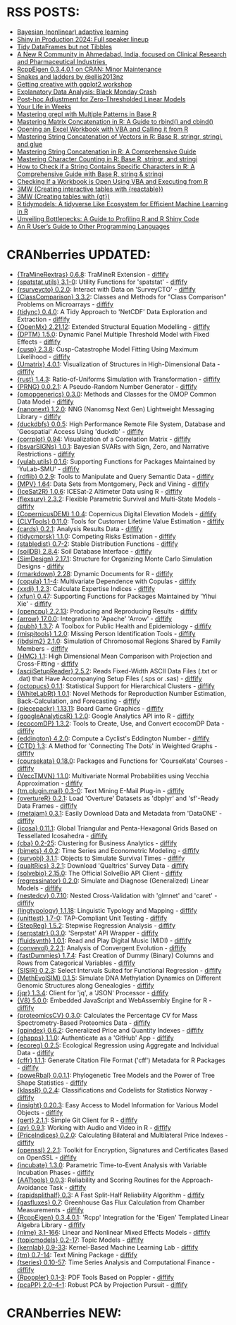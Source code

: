 # RSS POSTS: ##

+ [Bayesian (nonlinear) adaptive learning](https://thierrymoudiki.github.io/blog/2024/08/12/r/bqrvfl)
+ [Shiny in Production 2024: Full speaker lineup](https://www.jumpingrivers.com/blog/shiny-in-production-2024-full-lineup/)
+ [Tidy DataFrames but not Tibbles](https://jcarroll.com.au/2024/08/11/tidy-dataframes-but-not-tibbles/)
+ [A New R Community in Ahmedabad, India, focused on Clinical Research and Pharmaceutical Industries ](https://www.r-consortium.org/blog/2024/08/12/a-new-r-community-in-ahmedabad-india-focused-on-clinical-research-and-pharmaceutical-industries)
+ [RcppEigen 0.3.4.0.1 on CRAN: Minor Maintenance](http://dirk.eddelbuettel.com/blog/2024/08/16#rcppeigen_0.3.4.0.1)
+ [Snakes and ladders by @ellis2013nz](https://freerangestats.info/blog/2024/08/10/snakes-and-ladders)
+ [Getting creative with ggplot2 workshop](https://r-posts.com/getting-creative-with-ggplot2-workshop/)
+ [Explanatory Data Analysis: Black Monday Crash](https://datageeek.com/2024/08/07/black-monday-crash/)
+ [Post-hoc Adjustment for Zero-Thresholded Linear Models](https://win-vector.com/2024/08/16/post-hoc-adjustment-for-zero-thresholded-linear-models/)
+ [Your Life in Weeks](https://datawookie.dev/blog/2024/08/your-life-in-weeks/)
+ [Mastering grepl with Multiple Patterns in Base R](https://www.spsanderson.com/steveondata/posts/2024-08-16/)
+ [Mastering Matrix Concatenation in R: A Guide to rbind() and cbind()](https://www.spsanderson.com/steveondata/posts/2024-08-15/)
+ [Opening an Excel Workbook with VBA and Calling it from R](https://www.spsanderson.com/steveondata/posts/2024-08-14/)
+ [Mastering String Concatenation of Vectors in R: Base R, stringr, stringi, and glue](https://www.spsanderson.com/steveondata/posts/2024-08-13/)
+ [Mastering String Concatenation in R: A Comprehensive Guide](https://www.spsanderson.com/steveondata/posts/2024-08-12/)
+ [Mastering Character Counting in R: Base R, stringr, and stringi](https://www.spsanderson.com/steveondata/posts/2024-08-09/)
+ [How to Check if a String Contains Specific Characters in R: A Comprehensive Guide with Base R, string & stringi](https://www.spsanderson.com/steveondata/posts/2024-08-08/)
+ [Checking If a Workbook is Open Using VBA and Executing from R](https://www.spsanderson.com/steveondata/posts/2024-08-07/)
+ [3MW (Creating interactive tables with {reactable})](https://3mw.albert-rapp.de/p/reactable-intro)
+ [3MW (Creating tables with {gt})](https://3mw.albert-rapp.de/p/gt-intro)
+ [R tidymodels: A tidyverse Like Ecosystem for Efficient Machine Learning in R](
		https://appsilon.com/r-tidymodels/		)
+ [Unveiling Bottlenecks: A Guide to Profiling R and R Shiny Code](
		https://appsilon.com/a-guide-to-profiling-r-and-r-shiny-code/		)
+ [An R User’s Guide to Other Programming Languages](https://albert-rapp.de/posts/27_language_r_guide/27_language_r_guide.html)
# CRANberries UPDATED: ##
+ [{TraMineRextras} 0.6.8](https://cran.r-project.org/package=TraMineRextras): TraMineR Extension - [diffify](https://diffify.com/R/TraMineRextras)
+ [{spatstat.utils} 3.1-0](https://cran.r-project.org/package=spatstat.utils): Utility Functions for 'spatstat' - [diffify](https://diffify.com/R/spatstat.utils)
+ [{rsurveycto} 0.2.0](https://cran.r-project.org/package=rsurveycto): Interact with Data on 'SurveyCTO' - [diffify](https://diffify.com/R/rsurveycto)
+ [{ClassComparison} 3.3.2](https://cran.r-project.org/package=ClassComparison): Classes and Methods for "Class Comparison" Problems on
Microarrays - [diffify](https://diffify.com/R/ClassComparison)
+ [{tidync} 0.4.0](https://cran.r-project.org/package=tidync): A Tidy Approach to 'NetCDF' Data Exploration and Extraction - [diffify](https://diffify.com/R/tidync)
+ [{OpenMx} 2.21.12](https://cran.r-project.org/package=OpenMx): Extended Structural Equation Modelling - [diffify](https://diffify.com/R/OpenMx)
+ [{DPTM} 1.5.0](https://cran.r-project.org/package=DPTM): Dynamic Panel Multiple Threshold Model with Fixed Effects - [diffify](https://diffify.com/R/DPTM)
+ [{cusp} 2.3.8](https://cran.r-project.org/package=cusp): Cusp-Catastrophe Model Fitting Using Maximum Likelihood - [diffify](https://diffify.com/R/cusp)
+ [{Umatrix} 4.0.1](https://cran.r-project.org/package=Umatrix): Visualization of Structures in High-Dimensional Data - [diffify](https://diffify.com/R/Umatrix)
+ [{rust} 1.4.3](https://cran.r-project.org/package=rust): Ratio-of-Uniforms Simulation with Transformation - [diffify](https://diffify.com/R/rust)
+ [{PRNG} 0.0.2.1](https://cran.r-project.org/package=PRNG): A Pseudo-Random Number Generator - [diffify](https://diffify.com/R/PRNG)
+ [{omopgenerics} 0.3.0](https://cran.r-project.org/package=omopgenerics): Methods and Classes for the OMOP Common Data Model - [diffify](https://diffify.com/R/omopgenerics)
+ [{nanonext} 1.2.0](https://cran.r-project.org/package=nanonext): NNG (Nanomsg Next Gen) Lightweight Messaging Library - [diffify](https://diffify.com/R/nanonext)
+ [{duckdbfs} 0.0.5](https://cran.r-project.org/package=duckdbfs): High Performance Remote File System, Database and 'Geospatial'
Access Using 'duckdb' - [diffify](https://diffify.com/R/duckdbfs)
+ [{corrplot} 0.94](https://cran.r-project.org/package=corrplot): Visualization of a Correlation Matrix - [diffify](https://diffify.com/R/corrplot)
+ [{bsvarSIGNs} 1.0.1](https://cran.r-project.org/package=bsvarSIGNs): Bayesian SVARs with Sign, Zero, and Narrative Restrictions - [diffify](https://diffify.com/R/bsvarSIGNs)
+ [{yulab.utils} 0.1.6](https://cran.r-project.org/package=yulab.utils): Supporting Functions for Packages Maintained by 'YuLab-SMU' - [diffify](https://diffify.com/R/yulab.utils)
+ [{rdflib} 0.2.9](https://cran.r-project.org/package=rdflib): Tools to Manipulate and Query Semantic Data - [diffify](https://diffify.com/R/rdflib)
+ [{MPV} 1.64](https://cran.r-project.org/package=MPV): Data Sets from Montgomery, Peck and Vining - [diffify](https://diffify.com/R/MPV)
+ [{IceSat2R} 1.0.6](https://cran.r-project.org/package=IceSat2R): ICESat-2 Altimeter Data using R - [diffify](https://diffify.com/R/IceSat2R)
+ [{flexsurv} 2.3.2](https://cran.r-project.org/package=flexsurv): Flexible Parametric Survival and Multi-State Models - [diffify](https://diffify.com/R/flexsurv)
+ [{CopernicusDEM} 1.0.4](https://cran.r-project.org/package=CopernicusDEM): Copernicus Digital Elevation Models - [diffify](https://diffify.com/R/CopernicusDEM)
+ [{CLVTools} 0.11.0](https://cran.r-project.org/package=CLVTools): Tools for Customer Lifetime Value Estimation - [diffify](https://diffify.com/R/CLVTools)
+ [{cards} 0.2.1](https://cran.r-project.org/package=cards): Analysis Results Data - [diffify](https://diffify.com/R/cards)
+ [{tidycmprsk} 1.1.0](https://cran.r-project.org/package=tidycmprsk): Competing Risks Estimation - [diffify](https://diffify.com/R/tidycmprsk)
+ [{stabledist} 0.7-2](https://cran.r-project.org/package=stabledist): Stable Distribution Functions - [diffify](https://diffify.com/R/stabledist)
+ [{soilDB} 2.8.4](https://cran.r-project.org/package=soilDB): Soil Database Interface - [diffify](https://diffify.com/R/soilDB)
+ [{SimDesign} 2.17.1](https://cran.r-project.org/package=SimDesign): Structure for Organizing Monte Carlo Simulation Designs - [diffify](https://diffify.com/R/SimDesign)
+ [{rmarkdown} 2.28](https://cran.r-project.org/package=rmarkdown): Dynamic Documents for R - [diffify](https://diffify.com/R/rmarkdown)
+ [{copula} 1.1-4](https://cran.r-project.org/package=copula): Multivariate Dependence with Copulas - [diffify](https://diffify.com/R/copula)
+ [{xxdi} 1.2.3](https://cran.r-project.org/package=xxdi): Calculate Expertise Indices - [diffify](https://diffify.com/R/xxdi)
+ [{xfun} 0.47](https://cran.r-project.org/package=xfun): Supporting Functions for Packages Maintained by 'Yihui Xie' - [diffify](https://diffify.com/R/xfun)
+ [{opencpu} 2.2.13](https://cran.r-project.org/package=opencpu): Producing and Reproducing Results - [diffify](https://diffify.com/R/opencpu)
+ [{arrow} 17.0.0](https://cran.r-project.org/package=arrow): Integration to 'Apache' 'Arrow' - [diffify](https://diffify.com/R/arrow)
+ [{pubh} 1.3.7](https://cran.r-project.org/package=pubh): A Toolbox for Public Health and Epidemiology - [diffify](https://diffify.com/R/pubh)
+ [{mispitools} 1.2.0](https://cran.r-project.org/package=mispitools): Missing Person Identification Tools - [diffify](https://diffify.com/R/mispitools)
+ [{ibdsim2} 2.1.0](https://cran.r-project.org/package=ibdsim2): Simulation of Chromosomal Regions Shared by Family Members - [diffify](https://diffify.com/R/ibdsim2)
+ [{HMC} 1.1](https://cran.r-project.org/package=HMC): High Dimensional Mean Comparison with Projection and
Cross-Fitting - [diffify](https://diffify.com/R/HMC)
+ [{asciiSetupReader} 2.5.2](https://cran.r-project.org/package=asciiSetupReader): Reads Fixed-Width ASCII Data Files (.txt or .dat) that Have
Accompanying Setup Files (.sps or .sas) - [diffify](https://diffify.com/R/asciiSetupReader)
+ [{octopucs} 0.1.1](https://cran.r-project.org/package=octopucs): Statistical Support for Hierarchical Clusters - [diffify](https://diffify.com/R/octopucs)
+ [{WhiteLabRt} 1.0.1](https://cran.r-project.org/package=WhiteLabRt): Novel Methods for Reproduction Number Estimation,
Back-Calculation, and Forecasting - [diffify](https://diffify.com/R/WhiteLabRt)
+ [{piecepackr} 1.13.11](https://cran.r-project.org/package=piecepackr): Board Game Graphics - [diffify](https://diffify.com/R/piecepackr)
+ [{googleAnalyticsR} 1.2.0](https://cran.r-project.org/package=googleAnalyticsR): Google Analytics API into R - [diffify](https://diffify.com/R/googleAnalyticsR)
+ [{ecocomDP} 1.3.2](https://cran.r-project.org/package=ecocomDP): Tools to Create, Use, and Convert ecocomDP Data - [diffify](https://diffify.com/R/ecocomDP)
+ [{eddington} 4.2.0](https://cran.r-project.org/package=eddington): Compute a Cyclist's Eddington Number - [diffify](https://diffify.com/R/eddington)
+ [{CTD} 1.3](https://cran.r-project.org/package=CTD): A Method for 'Connecting The Dots' in Weighted Graphs - [diffify](https://diffify.com/R/CTD)
+ [{coursekata} 0.18.0](https://cran.r-project.org/package=coursekata): Packages and Functions for 'CourseKata' Courses - [diffify](https://diffify.com/R/coursekata)
+ [{VeccTMVN} 1.1.0](https://cran.r-project.org/package=VeccTMVN): Multivariate Normal Probabilities using Vecchia Approximation - [diffify](https://diffify.com/R/VeccTMVN)
+ [{tm.plugin.mail} 0.3-0](https://cran.r-project.org/package=tm.plugin.mail): Text Mining E-Mail Plug-in - [diffify](https://diffify.com/R/tm.plugin.mail)
+ [{overtureR} 0.2.1](https://cran.r-project.org/package=overtureR): Load 'Overture' Datasets as 'dbplyr' and 'sf'-Ready Data Frames - [diffify](https://diffify.com/R/overtureR)
+ [{metajam} 0.3.1](https://cran.r-project.org/package=metajam): Easily Download Data and Metadata from 'DataONE' - [diffify](https://diffify.com/R/metajam)
+ [{icosa} 0.11.1](https://cran.r-project.org/package=icosa): Global Triangular and Penta-Hexagonal Grids Based on Tessellated
Icosahedra - [diffify](https://diffify.com/R/icosa)
+ [{cba} 0.2-25](https://cran.r-project.org/package=cba): Clustering for Business Analytics - [diffify](https://diffify.com/R/cba)
+ [{bimets} 4.0.2](https://cran.r-project.org/package=bimets): Time Series and Econometric Modeling - [diffify](https://diffify.com/R/bimets)
+ [{survobj} 3.1.1](https://cran.r-project.org/package=survobj): Objects to Simulate Survival Times - [diffify](https://diffify.com/R/survobj)
+ [{qualtRics} 3.2.1](https://cran.r-project.org/package=qualtRics): Download 'Qualtrics' Survey Data - [diffify](https://diffify.com/R/qualtRics)
+ [{solvebio} 2.15.0](https://cran.r-project.org/package=solvebio): The Official SolveBio API Client - [diffify](https://diffify.com/R/solvebio)
+ [{regressinator} 0.2.0](https://cran.r-project.org/package=regressinator): Simulate and Diagnose (Generalized) Linear Models - [diffify](https://diffify.com/R/regressinator)
+ [{nestedcv} 0.7.10](https://cran.r-project.org/package=nestedcv): Nested Cross-Validation with 'glmnet' and 'caret' - [diffify](https://diffify.com/R/nestedcv)
+ [{lingtypology} 1.1.18](https://cran.r-project.org/package=lingtypology): Linguistic Typology and Mapping - [diffify](https://diffify.com/R/lingtypology)
+ [{unittest} 1.7-0](https://cran.r-project.org/package=unittest): TAP-Compliant Unit Testing - [diffify](https://diffify.com/R/unittest)
+ [{StepReg} 1.5.2](https://cran.r-project.org/package=StepReg): Stepwise Regression Analysis - [diffify](https://diffify.com/R/StepReg)
+ [{serpstatr} 0.3.0](https://cran.r-project.org/package=serpstatr): 'Serpstat' API Wrapper - [diffify](https://diffify.com/R/serpstatr)
+ [{fluidsynth} 1.0.1](https://cran.r-project.org/package=fluidsynth): Read and Play Digital Music (MIDI) - [diffify](https://diffify.com/R/fluidsynth)
+ [{convevol} 2.2.1](https://cran.r-project.org/package=convevol): Analysis of Convergent Evolution - [diffify](https://diffify.com/R/convevol)
+ [{fastDummies} 1.7.4](https://cran.r-project.org/package=fastDummies): Fast Creation of Dummy (Binary) Columns and Rows from
Categorical Variables - [diffify](https://diffify.com/R/fastDummies)
+ [{SISIR} 0.2.3](https://cran.r-project.org/package=SISIR): Select Intervals Suited for Functional Regression - [diffify](https://diffify.com/R/SISIR)
+ [{MethEvolSIM} 0.1.5](https://cran.r-project.org/package=MethEvolSIM): Simulate DNA Methylation Dynamics on Different Genomic
Structures along Genealogies - [diffify](https://diffify.com/R/MethEvolSIM)
+ [{jqr} 1.3.4](https://cran.r-project.org/package=jqr): Client for 'jq', a 'JSON' Processor - [diffify](https://diffify.com/R/jqr)
+ [{V8} 5.0.0](https://cran.r-project.org/package=V8): Embedded JavaScript and WebAssembly Engine for R - [diffify](https://diffify.com/R/V8)
+ [{proteomicsCV} 0.3.0](https://cran.r-project.org/package=proteomicsCV): Calculates the Percentage CV for Mass Spectrometry-Based
Proteomics Data - [diffify](https://diffify.com/R/proteomicsCV)
+ [{gpindex} 0.6.2](https://cran.r-project.org/package=gpindex): Generalized Price and Quantity Indexes - [diffify](https://diffify.com/R/gpindex)
+ [{ghapps} 1.1.0](https://cran.r-project.org/package=ghapps): Authenticate as a 'GitHub' App - [diffify](https://diffify.com/R/ghapps)
+ [{ecoreg} 0.2.5](https://cran.r-project.org/package=ecoreg): Ecological Regression using Aggregate and Individual Data - [diffify](https://diffify.com/R/ecoreg)
+ [{cffr} 1.1.1](https://cran.r-project.org/package=cffr): Generate Citation File Format ('cff') Metadata for R Packages - [diffify](https://diffify.com/R/cffr)
+ [{poweRbal} 0.0.1.1](https://cran.r-project.org/package=poweRbal): Phylogenetic Tree Models and the Power of Tree Shape Statistics - [diffify](https://diffify.com/R/poweRbal)
+ [{klassR} 0.2.4](https://cran.r-project.org/package=klassR): Classifications and Codelists for Statistics Norway - [diffify](https://diffify.com/R/klassR)
+ [{insight} 0.20.3](https://cran.r-project.org/package=insight): Easy Access to Model Information for Various Model Objects - [diffify](https://diffify.com/R/insight)
+ [{gert} 2.1.1](https://cran.r-project.org/package=gert): Simple Git Client for R - [diffify](https://diffify.com/R/gert)
+ [{av} 0.9.1](https://cran.r-project.org/package=av): Working with Audio and Video in R - [diffify](https://diffify.com/R/av)
+ [{PriceIndices} 0.2.0](https://cran.r-project.org/package=PriceIndices): Calculating Bilateral and Multilateral Price Indexes - [diffify](https://diffify.com/R/PriceIndices)
+ [{openssl} 2.2.1](https://cran.r-project.org/package=openssl): Toolkit for Encryption, Signatures and Certificates Based on
OpenSSL - [diffify](https://diffify.com/R/openssl)
+ [{incubate} 1.3.0](https://cran.r-project.org/package=incubate): Parametric Time-to-Event Analysis with Variable Incubation
Phases - [diffify](https://diffify.com/R/incubate)
+ [{AATtools} 0.0.3](https://cran.r-project.org/package=AATtools): Reliability and Scoring Routines for the Approach-Avoidance Task - [diffify](https://diffify.com/R/AATtools)
+ [{rapidsplithalf} 0.3](https://cran.r-project.org/package=rapidsplithalf): A Fast Split-Half Reliability Algorithm - [diffify](https://diffify.com/R/rapidsplithalf)
+ [{gasfluxes} 0.7](https://cran.r-project.org/package=gasfluxes): Greenhouse Gas Flux Calculation from Chamber Measurements - [diffify](https://diffify.com/R/gasfluxes)
+ [{RcppEigen} 0.3.4.0.1](https://cran.r-project.org/package=RcppEigen): 'Rcpp' Integration for the 'Eigen' Templated Linear Algebra
Library - [diffify](https://diffify.com/R/RcppEigen)
+ [{nlme} 3.1-166](https://cran.r-project.org/package=nlme): Linear and Nonlinear Mixed Effects Models - [diffify](https://diffify.com/R/nlme)
+ [{topicmodels} 0.2-17](https://cran.r-project.org/package=topicmodels): Topic Models - [diffify](https://diffify.com/R/topicmodels)
+ [{kernlab} 0.9-33](https://cran.r-project.org/package=kernlab): Kernel-Based Machine Learning Lab - [diffify](https://diffify.com/R/kernlab)
+ [{tm} 0.7-14](https://cran.r-project.org/package=tm): Text Mining Package - [diffify](https://diffify.com/R/tm)
+ [{tseries} 0.10-57](https://cran.r-project.org/package=tseries): Time Series Analysis and Computational Finance - [diffify](https://diffify.com/R/tseries)
+ [{Rpoppler} 0.1-3](https://cran.r-project.org/package=Rpoppler): PDF Tools Based on Poppler - [diffify](https://diffify.com/R/Rpoppler)
+ [{pcaPP} 2.0-4-1](https://cran.r-project.org/package=pcaPP): Robust PCA by Projection Pursuit - [diffify](https://diffify.com/R/pcaPP)
# CRANberries NEW: ##
